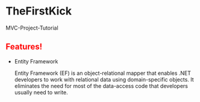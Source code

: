 # TheFirstKick
MVC-Project-Tutorial
<h2 style="color:red;">Features!</h2>
<ul>
<li>
Entity Framework 
<p>Entity Framework (EF) is an object-relational mapper that enables .NET developers to work with relational data using domain-specific objects. It eliminates the need for most of the data-access code that developers usually need to write.<p>
</li>
</ul>
